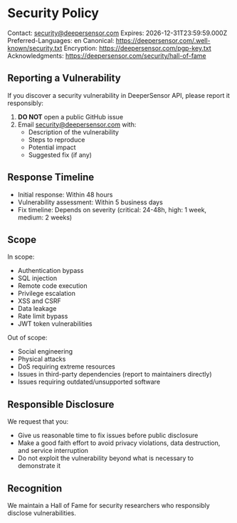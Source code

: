 # Security Policy

Contact: security@deepersensor.com
Expires: 2026-12-31T23:59:59.000Z
Preferred-Languages: en
Canonical: https://deepersensor.com/.well-known/security.txt
Encryption: https://deepersensor.com/pgp-key.txt
Acknowledgments: https://deepersensor.com/security/hall-of-fame

## Reporting a Vulnerability

If you discover a security vulnerability in DeeperSensor API, please report it responsibly:

1. **DO NOT** open a public GitHub issue
2. Email security@deepersensor.com with:
   - Description of the vulnerability
   - Steps to reproduce
   - Potential impact
   - Suggested fix (if any)

## Response Timeline

- Initial response: Within 48 hours
- Vulnerability assessment: Within 5 business days
- Fix timeline: Depends on severity (critical: 24-48h, high: 1 week, medium: 2 weeks)

## Scope

In scope:
- Authentication bypass
- SQL injection
- Remote code execution
- Privilege escalation
- XSS and CSRF
- Data leakage
- Rate limit bypass
- JWT token vulnerabilities

Out of scope:
- Social engineering
- Physical attacks
- DoS requiring extreme resources
- Issues in third-party dependencies (report to maintainers directly)
- Issues requiring outdated/unsupported software

## Responsible Disclosure

We request that you:
- Give us reasonable time to fix issues before public disclosure
- Make a good faith effort to avoid privacy violations, data destruction, and service interruption
- Do not exploit the vulnerability beyond what is necessary to demonstrate it

## Recognition

We maintain a Hall of Fame for security researchers who responsibly disclose vulnerabilities.
